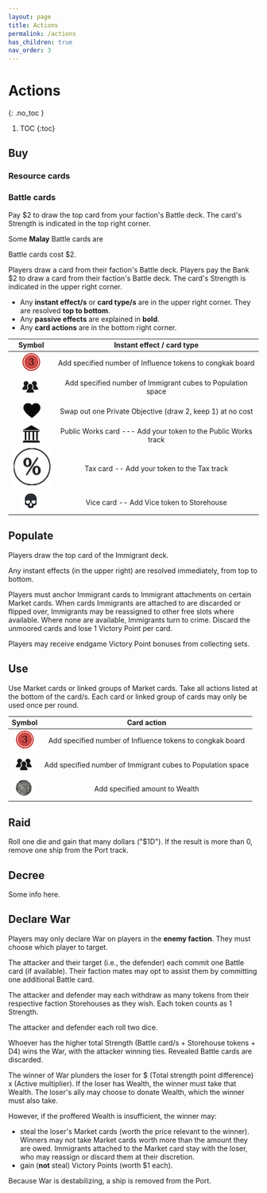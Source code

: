 ```yaml
---
layout: page
title: Actions
permalink: /actions
has_children: true
nav_order: 3
---
```


# Actions
{: .no_toc }

1. TOC
{:toc}

## Buy

### Resource cards



### Battle cards
Pay $2 to draw the top card from your faction's Battle deck. The card's Strength is indicated in the top right corner.

Some **Malay** Battle cards are 

Battle cards cost $2.

Players draw a card from their faction's Battle deck. Players pay the Bank $2 to draw a card from their faction's Battle deck. The card's Strength is indicated in the upper right corner.

- Any **instant effect/s** or **card type/s** are in the upper right corner. They are resolved **top to bottom**.
- Any **passive effects** are explained in **bold**.
- Any **card actions** are in the bottom right corner.

| Symbol | Instant effect / card type |
| :---: | :---: |
| ![Add Influence](https://github.com/mosquitogames/1819rulebook/blob/main/img/influence.png?raw=true) | Add specified number of Influence tokens to congkak board |
| ![Add Immigrants](https://github.com/mosquitogames/1819rulebook/blob/main/img/immigrants.png?raw=true) | Add specified number of Immigrant cubes to Population space |
| ![Swap Objective](https://github.com/mosquitogames/1819rulebook/blob/main/img/private_objectives.png?raw=true) | Swap out one Private Objective (draw 2, keep 1) at no cost |
| ![Public Work](https://github.com/mosquitogames/1819rulebook/blob/main/img/public_works.png?raw=true) | Public Works card --- Add your token to the Public Works track |
| ![Tax](https://github.com/mosquitogames/1819rulebook/blob/main/img/tax.png?raw=true) | Tax card -- Add your token to the Tax track |
| ![Vice](https://github.com/mosquitogames/1819rulebook/blob/main/img/vice.png?raw=true) | Vice card -- Add Vice token to Storehouse |

## Populate
Players draw the top card of the Immigrant deck.

Any instant effects (in the upper right) are resolved immediately, from top to bottom.

Players must anchor Immigrant cards to Immigrant attachments on certain Market cards. When cards Immigrants are attached to are discarded or flipped over, Immigrants may be reassigned to other free slots where available. Where none are available, Immigrants turn to crime. Discard the unmoored cards and lose 1 Victory Point per card.

Players may receive endgame Victory Point bonuses from collecting sets.

## Use
Use Market cards or linked groups of Market cards. Take all actions listed at the bottom of the card/s. Each card or linked group of cards may only be used once per round.

<!-- 
Some actions are linked and must be done together. Some actions are linked to the Chain icon, meaning that using that action triggers the same action on all identical cards in a player's tableau. Players may not trigger the same Chain more than once per turn.
 -->

| Symbol | Card action |
| :---: | :---: |
| ![Add Influence](https://github.com/mosquitogames/1819rulebook/blob/main/img/influence.png?raw=true) | Add specified number of Influence tokens to congkak board |
| ![Add Immigrants](https://github.com/mosquitogames/1819rulebook/blob/main/img/immigrants.png?raw=true) | Add specified number of Immigrant cubes to Population space |
| ![Add Wealth](https://github.com/mosquitogames/1819rulebook/blob/main/img/wealth.png?raw=true) | Add specified amount to Wealth |

<!-- 
![Conflict](https://github.com/mosquitogames/1819rulebook/blob/main/img/conflict.png?raw=true) | Engage in conflict (Raid, Intervene, Battle) |
| ![Chain](https://github.com/mosquitogames/1819rulebook/blob/main/img/chain.png?raw=true) | Chain action |
 -->

<!-- 
## Discard
Players may discard:
- their own Resource, Immigrant, or Battle card, at no cost;
- an opponent's Resource or Immigrant card at face value;
- all cards in the Market, at the most expensive Market card's face value;

where "face value" means the price relevant to the discarding player's faction, ignoring any passive effects. All costs are paid to the Bank.
 -->

## Raid

<!-- *Raiding gives your wealth a quick boost, but scares traders away.* -->

Roll one die and gain that many dollars ("$1D"). If the result is more than 0, remove one ship from the Port track.

## Decree
Some info here.

## Declare War

<!-- *Declare War to corner your opponents and drain their resources.* -->

Players may only declare War on players in the **enemy faction**. They must choose which player to target.

The attacker and their target (i.e., the defender) each commit one Battle card (if available). Their faction mates may opt to assist them by committing one additional Battle card. 

The attacker and defender may each withdraw as many tokens from their respective faction Storehouses as they wish. Each token counts as 1 Strength.

The attacker and defender each roll two dice.

<!-- > **3-player game: the solo player may commit 2 battle cards.** -->

Whoever has the higher total Strength (Battle card/s + Storehouse tokens + D4) wins the War, with the attacker winning ties. Revealed Battle cards are discarded.

The winner of War plunders the loser for $ (Total strength point difference) x (Active multiplier). If the loser has Wealth, the winner must take that Wealth. The loser's ally may choose to donate Wealth, which the winner must also take.

However, if the proffered Wealth is insufficient, the winner may:
- steal the loser's Market cards (worth the price relevant to the winner). Winners may not take Market cards worth more than the amount they are owed. Immigrants attached to the Market card stay with the loser, who may reassign or discard them at their discretion.
- gain (**not** steal) Victory Points (worth $1 each).

Because War is destabilizing, a ship is removed from the Port.